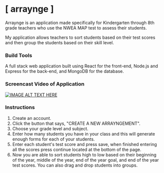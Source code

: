 # [ arraynge ]

Arraynge is an application made specifically for Kindergarten through 8th grade teachers who use the NWEA MAP test to assess their students. 

My application allows teachers to sort students based on their test scores and then group the students based on their skill level. 

### Build Tools
A full stack web application built using React for the front-end, Node.js and Express for the back-end, and MongoDB for the database.

### Screencast Video of Application
[![IMAGE ALT TEXT HERE](http://img.youtube.com/vi/HxMxtn4BxFM/0.jpg)](https://www.youtube.com/watch?v=HxMxtn4BxFM&feature=youtu.be)

### Instructions
1. Create an account.
2. Click the button that says, "CREATE A NEW ARRAYNGEMENT".
3. Choose your grade level and subject.
4. Enter how many students you have in your class and this will generate enough forms for each of your students. 
5. Enter each student's test score and press save, when finished entering all the scores press continue located at the bottom of the page. 
6. Now you are able to sort students high to low based on their beginning of the year, middle of the year, end of the year goal, and end of the year test scores. You can also drag and drop students into groups. 



<!-- ### Back Story
 I am currently working as a Kindergarten teacher, in Austin, Texas, and have been for the past 4 years. I teach my students in a small group, rotation style environment, which just means I divide up my class into 3 or 4 groups based on their skill level and then rotate through groups until I have met with each group. I do this for both reading and math, which allows me to meet with each student every day and to target my instruction based on skill level. 

 My problem, that I solved with this app, was that the only way, or the fastest way, I could make my leveled groups was to first, physically hand write out a list of all my students and their test scores. Then I had to write out another list of all my students and their test scores from high to low. Then finally write out another list where I actually form my groups.

This was some thing I would have to do three times per year for both math and reading and it would usually take about an hour to analyze and group students based on this data.  -->


